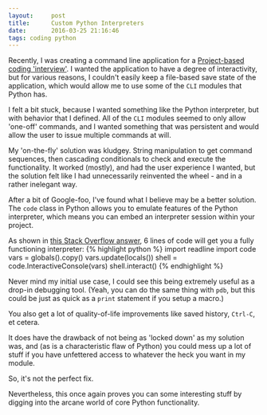 ```yaml
---
layout:     post
title:      Custom Python Interpreters
date:       2016-03-25 21:16:46
tags: coding python
---
```


Recently, I was creating a command line application for a [Project-based coding 'interview'](http://ejohn.org/blog/project-based-interviews/). I wanted the application to have a degree of interactivity, but for various reasons, I couldn't easily keep a file-based save state of the application, which would allow me to use some of the `CLI` modules that Python has.

I felt a bit stuck, because I wanted something like the Python interpreter, but with behavior that I defined. All of the `CLI` modules seemed to only allow 'one-off' commands, and I wanted something that was persistent and would allow the user to issue multiple commands at will.

My 'on-the-fly' solution was kludgey. String manipulation to get command sequences, then cascading conditionals to check and execute the functionality. It worked (mostly), and had the user experience I wanted, but the solution felt like I had unnecessarily reinvented the wheel - and in a rather inelegant way.

After a bit of Google-foo, I've found what I believe may be a better solution. The `code` class in Python allows you to emulate features of the Python interpreter, which means you can embed an interpreter session within your project.

As shown in [this Stack Overflow answer](http://stackoverflow.com/a/5597918/2421634), 6 lines of code will get you a fully functioning interpreter:
{% highlight python %}
import readline
import code
vars = globals().copy()
vars.update(locals())
shell = code.InteractiveConsole(vars)
shell.interact()
{% endhighlight %}

Never mind my initial use case, I could see this being extremely useful as a drop-in debugging tool. (Yeah, you can do the same thing with `pdb`, but this could be just as quick as a `print` statement if you setup a macro.)

You also get a lot of quality-of-life improvements like saved history, `Ctrl-C`, et cetera.

It does have the drawback of not being as 'locked down' as my solution was, and (as is a characteristic flaw of Python) you could mess up a lot of stuff if you have unfettered access to whatever the heck you want in my module.

So, it's not the perfect fix. 

Nevertheless, this once again proves you can some interesting stuff by digging into the arcane world of core Python functionality.
